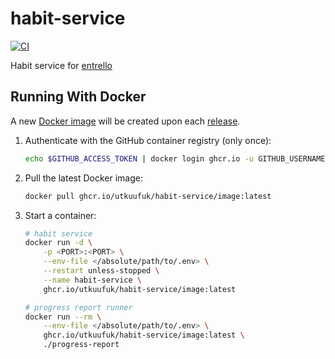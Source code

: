 # habit-service
[![CI](https://github.com/utkuufuk/habit-service/actions/workflows/ci.yml/badge.svg)](https://github.com/utkuufuk/habit-service/actions/workflows/ci.yml)

Habit service for [entrello](https://github.com/utkuufuk/entrello)

## Running With Docker
A new [Docker image](https://github.com/utkuufuk?tab=packages&repo_name=habit-service) will be created upon each [release](https://github.com/utkuufuk/habit-service/releases).

1. Authenticate with the GitHub container registry (only once):
    ```sh
    echo $GITHUB_ACCESS_TOKEN | docker login ghcr.io -u GITHUB_USERNAME --password-stdin
    ```

2. Pull the latest Docker image:
    ```sh
    docker pull ghcr.io/utkuufuk/habit-service/image:latest
    ```

3. Start a container:
    ```sh
    # habit service
    docker run -d \
        -p <PORT>:<PORT> \
        --env-file </absolute/path/to/.env> \
        --restart unless-stopped \
        --name habit-service \
        ghcr.io/utkuufuk/habit-service/image:latest

    # progress report runner
    docker run --rm \
        --env-file </absolute/path/to/.env> \
        ghcr.io/utkuufuk/habit-service/image:latest \
        ./progress-report
    ```
